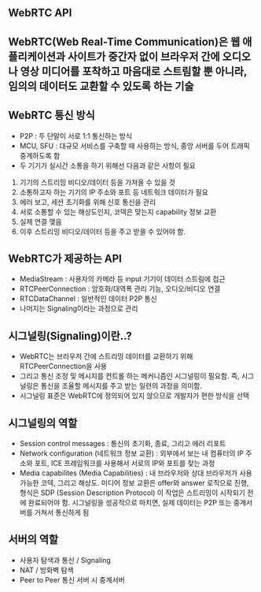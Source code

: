 ## WebRTC API
## WebRTC(Web Real-Time Communication)은 웹 애플리케이션과 사이트가 중간자 없이 브라우저 간에 오디오나 영상 미디어를 포착하고 마음대로 스트림할 뿐 아니라, 임의의 데이터도 교환할 수 있도록 하는 기술

## WebRTC 통신 방식
- P2P : 두 단말이 서로 1:1 통신하는 방식
- MCU, SFU : 대규모 서비스를 구축할 때 사용하는 방식, 중앙 서버를 두어 트래픽 중계하도록 함
- 두 기기가 실시간 소통을 하기 위해선 다음과 같은 사항이 필요
1. 기기의 스트리밍 비디오/데이터 등을 가져올 수 있을 것
2. 소통하고자 하는 기기의 IP 주소와 포트 등 네트워크 데이터가 필요
3. 에러 보고, 세션 초기화를 위해 신호 통신을 관리
4. 서로 소통할 수 있는 해상도인지, 코덱은 맞는지 capability 정보 교환
5. 실제 연결 맺음
6. 이후 스트리밍 비디오/데이터 등을 주고 받을 수 있어야 함.

## WebRTC가 제공하는 API
- MediaStream : 사용자의 카메라 등 input 기기이 데이터 스트림에 접근
- RTCPeerConnection : 암호화/대역폭 관리 기능, 오디오/비디오 연결
- RTCDataChannel : 일반적인 데이터 P2P 통신
- 나머지는 Signaling이라는 과정으로 관리

## 시그널링(Signaling)이란..?
- WebRTC는 브라우저 간에 스트리밍 데이터를 교환하기 위해 RTCPeerConnection을 사용
- 그리고 통신 조정 및 메시지를 컨트롤 하는 메커니즘인 시그널링이 필요함. 즉, 시그널링은 통신을 조율할 메시지를 주고 받는 일련의 과정을 의미함. 
- 시그널링 표준은 WebRTC에 정의되어 있지 않으므로 개발자가 편한 방식을 선택

## 시그널링의 역할
- Session control messages : 통신의 초기화, 종료, 그리고 에러 리포트
- Network configuration (네트워크 정보 교환) : 외부에서 보는 내 컴퓨터의 IP 주소와 포트, ICE 프레임워크를 사용해서 서로의 IP와 포트를 찾는 과정
- Media capabilites (Media Capabilities) : 내 브라우저와 상대 브라우저가 사용 가능한 코덱, 그리고 해상도. 미디어 정보 교환은 offer와 answer 로직으로 진행, 형식은 SDP (Session Description Protocol)
이 작업은 스트리밍이 시작되기 전에 완료되어야 함.
시그널링을 성공적으로 마치면, 실제 데이터는 P2P 또는 중계서버를 거쳐서 통신하게 됨

## 서버의 역할
- 사용자 탐색과 통신 / Signaling
- NAT / 방화벽 탐색
- Peer to Peer 통신 서버 시 중계서버



